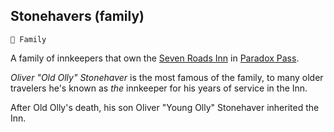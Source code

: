 ## Stonehavers (family)

`🪪 Family`

A family of innkeepers that own the [Seven Roads Inn](<https://zeithalt.github.io/r/seven_roads_inn.html>) in [Paradox Pass](<https://zeithalt.github.io/r/paradox_pass.html>).

_Oliver "Old Olly" Stonehaver_ is the most famous of the family, to many older travelers he's known as *the* innkeeper for his years of service in the Inn.

After Old Olly's death, his son Oliver "Young Olly" Stonehaver inherited the Inn.

